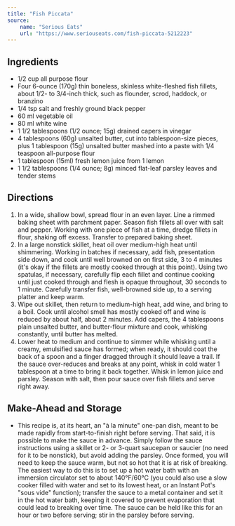 ```yaml
---
title: "Fish Piccata"
source:
    name: "Serious Eats"
    url: "https://www.seriouseats.com/fish-piccata-5212223"
---
```


## Ingredients

-   1/2 cup all purpose flour
-   Four 6-ounce (170g) thin boneless, skinless white-fleshed fish fillets, about 1/2- to 3/4-inch thick, such as flounder, scrod, haddock, or branzino
-   1/4 tsp salt and freshly ground black pepper
-   60 ml vegetable oil
-   80 ml white wine
-   1 1/2 tablespoons (1/2 ounce; 15g) drained capers in vinegar
-   4 tablespoons (60g) unsalted butter, cut into tablespoon-size pieces, plus 1 tablespoon (15g) unsalted butter mashed into a paste with 1/4 teaspoon all-purpose flour
-   1 tablespoon (15ml) fresh lemon juice from 1 lemon
-   1 1/2 tablespoons (1/4 ounce; 8g) minced flat-leaf parsley leaves and tender stems

## Directions

1. In a wide, shallow bowl, spread flour in an even layer. Line a rimmed baking sheet with parchment paper. Season fish fillets all over with salt and pepper. Working with one piece of fish at a time, dredge fillets in flour, shaking off excess. Transfer to prepared baking sheet.
1. In a large nonstick skillet, heat oil over medium-high heat until shimmering. Working in batches if necessary, add fish, presentation side down, and cook until well browned on on first side, 3 to 4 minutes (it's okay if the fillets are mostly cooked through at this point). Using two spatulas, if necessary, carefully flip each fillet and continue cooking until just cooked through and flesh is opaque throughout, 30 seconds to 1 minute. Carefully transfer fish, well-browned side up, to a serving platter and keep warm.
1. Wipe out skillet, then return to medium-high heat, add wine, and bring to a boil. Cook until alcohol smell has mostly cooked off and wine is reduced by about half, about 2 minutes. Add capers, the 4 tablespoons plain unsalted butter, and butter-flour mixture and cook, whisking constantly, until butter has melted.
1. Lower heat to medium and continue to simmer while whisking until a creamy, emulsified sauce has formed; when ready, it should coat the back of a spoon and a finger dragged through it should leave a trail. If the sauce over-reduces and breaks at any point, whisk in cold water 1 tablespoon at a time to bring it back together. Whisk in lemon juice and parsley. Season with salt, then pour sauce over fish fillets and serve right away.

## Make-Ahead and Storage

-   This recipe is, at its heart, an "à la minute" one-pan dish, meant to be made rapidly from start-to-finish right before serving. That said, it is possible to make the sauce in advance. Simply follow the sauce instructions using a skillet or 2- or 3-quart saucepan or saucier (no need for it to be nonstick), but avoid adding the parsley. Once formed, you will need to keep the sauce warm, but not so hot that it is at risk of breaking. The easiest way to do this is to set up a hot water bath with an immersion circulator set to about 140°F/60°C (you could also use a slow cooker filled with water and set to its lowest heat, or an Instant Pot's "sous vide" function); transfer the sauce to a metal container and set it in the hot water bath, keeping it covered to prevent evaporation that could lead to breaking over time. The sauce can be held like this for an hour or two before serving; stir in the parsley before serving.
